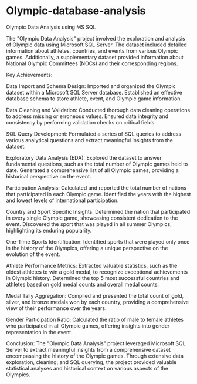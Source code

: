 # Olympic-database-analysis
 Olympic Data Analysis using MS SQL
 
The "Olympic Data Analysis" project involved the exploration and analysis of Olympic data using Microsoft SQL Server. 
The dataset included detailed information about athletes, countries, and events from various Olympic games. Additionally, a supplementary dataset provided information 
about National Olympic Committees (NOCs) and their corresponding regions.

Key Achievements:

Data Import and Schema Design:
Imported and organized the Olympic dataset within a Microsoft SQL Server database.
Established an effective database schema to store athlete, event, and Olympic game information.

Data Cleaning and Validation:
Conducted thorough data cleaning operations to address missing or erroneous values.
Ensured data integrity and consistency by performing validation checks on critical fields.

SQL Query Development:
Formulated a series of SQL queries to address various analytical questions and extract meaningful insights from the dataset.

Exploratory Data Analysis (EDA):
Explored the dataset to answer fundamental questions, such as the total number of Olympic games held to date.
Generated a comprehensive list of all Olympic games, providing a historical perspective on the event.

Participation Analysis:
Calculated and reported the total number of nations that participated in each Olympic game.
Identified the years with the highest and lowest levels of international participation.

Country and Sport Specific Insights:
Determined the nation that participated in every single Olympic game, showcasing consistent dedication to the event.
Discovered the sport that was played in all summer Olympics, highlighting its enduring popularity.

One-Time Sports Identification:
Identified sports that were played only once in the history of the Olympics, offering a unique perspective on the evolution of the event.

Athlete Performance Metrics:
Extracted valuable statistics, such as the oldest athletes to win a gold medal, to recognize exceptional achievements in Olympic history.
Determined the top 5 most successful countries and athletes based on gold medal counts and overall medal counts.

Medal Tally Aggregation:
Compiled and presented the total count of gold, silver, and bronze medals won by each country, providing a comprehensive view of their performance over the years.

Gender Participation Ratio:
Calculated the ratio of male to female athletes who participated in all Olympic games, offering insights into gender representation in the event.

Conclusion:
The "Olympic Data Analysis" project leveraged Microsoft SQL Server to extract meaningful insights from a comprehensive dataset encompassing the history of the Olympic games.
Through extensive data exploration, cleaning, and SQL querying, the project provided valuable statistical analyses and historical context on various aspects of the Olympics.







